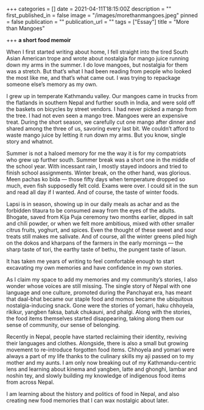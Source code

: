 +++
categories = []
date = 2021-04-11T18:15:00Z
description = ""
first_published_in = false
image = "/images/morethanmangoes.jpeg"
pinned = false
publication = ""
publication_url = ""
tags = ["Essay"]
title = "More than Mangoes"

+++
**a short food memoir**

When I first started writing about home, I fell straight into the tired South Asian American trope and wrote about nostalgia for mango juice running down my arms in the summer. I do love mangoes, but nostalgia for them was a stretch. But that’s what I had been reading from people who looked the most like me, and that’s what came out. I was trying to repackage someone else’s memory as my own.

I grew up in temperate Kathmandu valley. Our mangoes came in trucks from the flatlands in southern Nepal and further south in India, and were sold off the baskets on bicycles by street vendors. I had never picked a mango from the tree. I had not even seen a mango tree. Mangoes were an expensive treat. During the short season, we carefully cut one mango after dinner and shared among the three of us, savoring every last bit. We couldn’t afford to waste mango juice by letting it run down my arms. But you know, single story and whatnot.

Summer is not a haloed memory for me the way it is for my compatriots who grew up further south. Summer break was a short one in the middle of the school year. With incessant rain, I mostly stayed indoors and tried to finish school assignments. Winter break, on the other hand, was glorious. Meen pachas ko bida — those fifty days when temperature dropped so much, even fish supposedly felt cold. Exams were over. I could sit in the sun and read all day if I wanted. And of course, the taste of winter foods.

Lapsi is in season, showing up in our daily meals as achar and as the forbidden titaura to be consumed away from the eyes of the adults. Bhogate, saved from Kija Puja ceremony two months earlier, dipped in salt and chili powder, or when we felt more ambitious, mixed with other smaller citrus fruits, yoghurt, and spices. Even the thought of these sweet and sour treats still makes me salivate. And of course, all the winter greens piled high on the dokos and kharpans of the farmers in the early mornings — the sharp taste of tori, the earthy taste of bethu, the pungent taste of lasun.

It has taken me years of writing to feel comfortable enough to start excavating my own memories and have confidence in my own stories.

As I claim my space to add my memories and my community’s stories, I also wonder whose voices are still missing. The single story of Nepal with one language and one culture, promoted during the Panchayat era, has meant that daal-bhat became our staple food and momos became the ubiquitous nostalgia-inducing snack. Gone were the stories of yomari, haku chhoyela, rikikur, yangben faksa, batuk chukauni, and phalgi. Along with the stories, the food items themselves started disappearing, taking along them our sense of community, our sense of belonging.

Recently in Nepal, people have started reclaiming their identity, reviving their languages and clothes. Alongside, there is also a small but growing movement to re-introduce forgotten food items. Chhoyela and yomari were always a part of my life thanks to the culinary skills my aji passed on to my mother and my aunts. I am only now breaking out of my Kathmandu-centric lens and learning about kinema and yangben, latte and ghonghi, lambar and noshin tey, and slowly building my knowledge of indigenous food items from across Nepal.

I am learning about the history and politics of food in Nepal, and also creating new food memories that I can wax nostalgic about later.